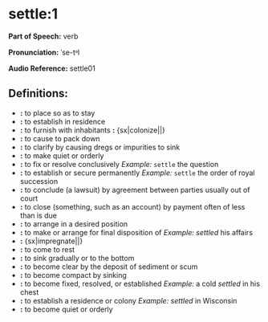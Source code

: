 # settle:1

**Part of Speech:** verb

**Pronunciation:** ˈse-tᵊl

**Audio Reference:** settle01

## Definitions:
- **:** to place so as to stay
- **:** to establish in residence
- **:** to furnish with inhabitants **:** {sx|colonize||}
- **:** to cause to pack down
- **:** to clarify by causing dregs or impurities to sink
- **:** to make quiet or orderly
- **:** to fix or resolve conclusively 
  *Example:* `settle` the question
- **:** to establish or secure permanently 
  *Example:* `settle` the order of royal succession
- **:** to conclude (a lawsuit) by agreement between parties usually out of court
- **:** to close (something, such as an account) by payment often of less than is due
- **:** to arrange in a desired position
- **:** to make or arrange for final disposition of 
  *Example:* *settled* his affairs
- **:** {sx|impregnate||}
- **:** to come to rest
- **:** to sink gradually or to the bottom
- **:** to become clear by the deposit of sediment or scum
- **:** to become compact by sinking
- **:** to become fixed, resolved, or established 
  *Example:* a cold *settled* in his chest
- **:** to establish a residence or colony 
  *Example:* *settled* in Wisconsin
- **:** to become quiet or orderly
